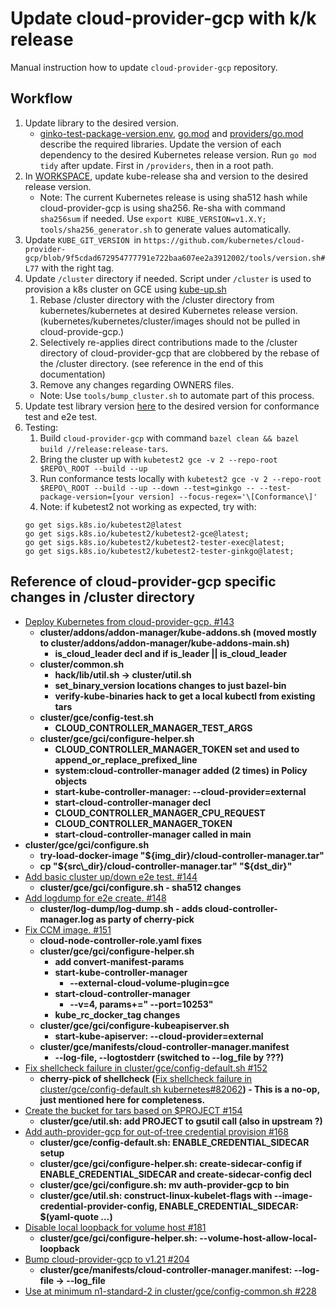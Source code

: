 # Update cloud-provider-gcp with k/k release

Manual instruction how to update `cloud-provider-gcp` repository.

## Workflow

1. Update library to the desired version.
    * [ginko-test-package-version.env](https://github.com/kubernetes/cloud-provider-gcp/blob/master/ginko-test-package-version.env), [go.mod](https://github.com/kubernetes/cloud-provider-gcp/blob/master/go.mod) and [providers/go.mod](https://github.com/kubernetes/cloud-provider-gcp/blob/master/providers/go.mod) describe the required libraries. Update the version of each dependency to the desired Kubernetes release version. Run `go mod tidy` after update. First in `/providers`, then in a root path.
1. In [WORKSPACE](https://github.com/kubernetes/cloud-provider-gcp/blob/master/WORKSPACE), update kube-release sha and version to the desired release version.
    * Note: The current Kubernetes release is using sha512 hash while cloud-provider-gcp is using sha256. Re-sha with command `sha256sum` if needed. Use `export KUBE_VERSION=v1.X.Y; tools/sha256_generator.sh` to generate values automatically.
1. Update `KUBE_GIT_VERSION `in `https://github.com/kubernetes/cloud-provider-gcp/blob/9f5cdad672954777791e722baa607ee2a3912002/tools/version.sh#L77` with the right tag.
1. Update `/cluster` directory if needed. Script under `/cluster` is used to provision a k8s cluster on GCE using [kube-up.sh](https://github.com/kubernetes/cloud-provider-gcp/blob/master/cluster/kube-up.sh)
    1. Rebase /cluster directory with the /cluster directory from kubernetes/kubernetes at desired Kubernetes release version. (kubernetes/kubernetes/cluster/images should not be pulled in cloud-provide-gcp.)
    1. Selectively re-applies direct contributions made to the /cluster directory of cloud-provider-gcp that are clobbered by the rebase of the /cluster directory. (see reference in the end of this documentation)
    1. Remove any changes regarding OWNERS files.
    * Note: Use `tools/bump_cluster.sh` to automate part of this process.
1. Update test library version [here](https://github.com/kubernetes/test-infra/blob/76eeb12d9aa94f8507714ab2ce4d179b162dc5b9/config/jobs/kubernetes/cloud-provider-gcp/cloud-provider-gcp-periodics.yaml#L50) to the desired version for conformance test and e2e test.
1. Testing:
    1. Build `cloud-provider-gcp` with command `bazel clean && bazel build //release:release-tars`.
    1. Bring the cluster up with `kubetest2 gce -v 2 --repo-root $REPO\_ROOT --build --up`
    1. Run conformance tests locally with `kubetest2 gce -v 2 --repo-root $REPO\_ROOT --build --up --down --test=ginkgo -- --test-package-version=[your version] --focus-regex='\[Conformance\]'`
    1. Note: if kubetest2 not working as expected, try with:
    ```
    go get sigs.k8s.io/kubetest2@latest
    go get sigs.k8s.io/kubetest2/kubetest2-gce@latest;
    go get sigs.k8s.io/kubetest2/kubetest2-tester-exec@latest;
    go get sigs.k8s.io/kubetest2/kubetest2-tester-ginkgo@latest;
    ```

## Reference of cloud-provider-gcp specific changes in /cluster directory

*   [Deploy Kubernetes from cloud-provider-gcp. #143](https://github.com/kubernetes/cloud-provider-gcp/pull/143)
    *   **cluster/addons/addon-manager/kube-addons.sh (moved mostly to cluster/addons/addon-manager/kube-addons-main.sh)**
        *   **is\_cloud\_leader decl and if is\_leader || is\_cloud\_leader**
    *   **cluster/common.sh**
        *   **hack/lib/util.sh -> cluster/util.sh**
        *   **set\_binary\_version locations changes to just bazel-bin**
        *   **verify-kube-binaries hack to get a local kubectl from existing tars**
    *   **cluster/gce/config-test.sh**
        *   **CLOUD\_CONTROLLER\_MANAGER\_TEST\_ARGS**
    *   **cluster/gce/gci/configure-helper.sh**
        *   **CLOUD\_CONTROLLER\_MANAGER\_TOKEN set and used to append\_or\_replace\_prefixed\_line**
        *   **system:cloud-controller-manager added (2 times) in Policy objects**
        *   **start-kube-controller-manager: --cloud-provider=external**
        *   **start-cloud-controller-manager decl**
        *   **CLOUD\_CONTROLLER\_MANAGER\_CPU\_REQUEST**
        *   **CLOUD\_CONTROLLER\_MANAGER\_TOKEN**
        *   **start-cloud-controller-manager called in main**
*   **cluster/gce/gci/configure.sh**
    *   **try-load-docker-image "${img\_dir}/cloud-controller-manager.tar"**
    *   **cp "${src\_dir}/cloud-controller-manager.tar" "${dst\_dir}"**
*   [Add basic cluster up/down e2e test. #144](https://github.com/kubernetes/cloud-provider-gcp/pull/144)
    *   **cluster/gce/gci/configure.sh - sha512 changes**
*   [Add logdump for e2e create. #148](https://github.com/kubernetes/cloud-provider-gcp/pull/148)
    *   **cluster/log-dump/log-dump.sh - adds cloud-controller-manager.log as party of cherry-pick**
*   [Fix CCM image. #151](https://github.com/kubernetes/cloud-provider-gcp/pull/151)
    *   **cloud-node-controller-role.yaml fixes**
    *   **cluster/gce/gci/configure-helper.sh**
        *   **add convert-manifest-params**
        *   **start-kube-controller-manager**
            *   **--external-cloud-volume-plugin=gce**
        *   **start-cloud-controller-manager**
            *   **--v=4, params+=" --port=10253"**
        *   **kube\_rc\_docker\_tag changes**
    *   **cluster/gce/gci/configure-kubeapiserver.sh**
        *   **start-kube-apiserver: --cloud-provider=external**
    *   **cluster/gce/manifests/cloud-controller-manager.manifest**
        *   **--log-file, --logtostderr (switched to --log\_file by ???)**
*   [Fix shellcheck failure in cluster/gce/config-default.sh #152](https://github.com/kubernetes/cloud-provider-gcp/pull/152)
    *   **cherry-pick of shellcheck (**[Fix shellcheck failure in cluster/gce/config-default.sh kubernetes#82062](https://github.com/kubernetes/kubernetes/pull/82062)**) - This is a no-op, just mentioned here for completeness.**
*   [Create the bucket for tars based on $PROJECT #154](https://github.com/kubernetes/cloud-provider-gcp/pull/154)
    *   **cluster/gce/util.sh: add PROJECT to gsutil call (also in upstream ?)**
*   [Add auth-provider-gcp for out-of-tree credential provision #168](https://github.com/kubernetes/cloud-provider-gcp/pull/168)
    *   **cluster/gce/config-default.sh: ENABLE\_CREDENTIAL\_SIDECAR setup**
    *   **cluster/gce/gci/configure-helper.sh: create-sidecar-config if ENABLE\_CREDENTIAL\_SIDECAR and create-sidecar-config decl**
    *   **cluster/gce/gci/configure.sh: mv auth-provider-gcp to bin**
    *   **cluster/gce/util.sh: construct-linux-kubelet-flags with --image-credential-provider-config, ENABLE\_CREDENTIAL\_SIDECAR: $(yaml-quote …)**
*   [Disable local loopback for volume host #181](https://github.com/kubernetes/cloud-provider-gcp/pull/181)
    *   **cluster/gce/gci/configure-helper.sh: --volume-host-allow-local-loopback**
*   [Bump cloud-provider-gcp to v1.21 #204](https://github.com/kubernetes/cloud-provider-gcp/pull/204)
    *   **cluster/gce/manifests/cloud-controller-manager.manifest: --log-file -> --log\_file**
*   [Use at minimum n1-standard-2 in cluster/gce/config-common.sh #228](https://github.com/kubernetes/cloud-provider-gcp/pull/228)
